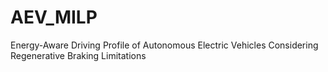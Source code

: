 # AEV_MILP
Energy-Aware Driving Profile of Autonomous Electric Vehicles Considering Regenerative Braking Limitations
